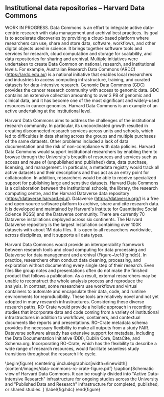 ## Institutional data repositories – Harvard Data Commons

WORK IN PROGRESS. Data Commons is an effort to integrate active data-centric research with data management and archival best practices. Its goal is to accelerate discoveries by providing a cloud-based platform where researchers can use, share and store data, software, workflows, and other digital objects used in science. It brings together software tools and services for research, cloud computation and storage for scalability, and data repositories for sharing and archival. Multiple initiatives were undertaken to create Data Common on national, research, and institutional levels. For example, Australian Research Data Commons (ARDC) (https://ardc.edu.au) is a national initiative that enables local researchers and industries to access computing infrastructure, training, and curated datasets for data-intensive research. Genomic Data Commons (GDC) provides the cancer research community with access to genomic data. GDC contains an extensive collection amounting to over 3 PB of genomic and clinical data, and it has become one of the most significant and widely-used resources in cancer genomics. Harvard Data Commons is an example of an active undertaking at the institutional level. 

Harvard Data Commons aims to address the challenges of the institutional research community. In particular, its uncoordinated growth resulted in creating disconnected research services across units and schools, which led to difficulties in data sharing across the groups and multiple purchases of the same datasets. Other problems included a lack of data documentation and the risk of non-compliance with data policies. Harvard Data Commons would support institutional researchers by enabling them to browse through the University's breadth of resources and services such as access and reuse of (unpublished and published) data, data purchase, licensing, and management. In particular, a metadata registry would track all active datasets and their descriptions and thus act as an entry point for collaboration. In addition, researchers would be able to receive specialized support for publishing large and sensitive datasets. Harvard Data Commons is a collaboration between the institutional schools, the library, the research computing centre, and the Harvard Dataverse data repository (https://dataverse.harvard.edu/). Dataverse (https://dataverse.org/) is a free and open-source software platform to archive, share and cite research data. It is developed and maintained by Harvard's Institute for Quantitative Social Science (IQSS) and the Dataverse community. There are currently 70 Dataverse installations deployed across six continents. The Harvard Dataverse repository is the largest installation containing over 100K datasets with about 1M data files. It is open to all researchers worldwide, across disciplines, and it supports all data types. 

Harvard Data Commons would provide an interoperability framework between research tools and cloud computing for data processing and Dataverse for data management and archival (Figure~\ref{fig:hdc}). In practice, researchers often conduct data cleaning, processing, and exploration without documenting every single step of their research. Even files like group notes and presentations often do not make the finished product that follows a publication. As a result, external researchers may be unable to reconstruct the whole analysis process and reproduce the analysis. In contrast, some researchers use workflows and virtual containers to automate and encapsulate their data, code, and runtime environments for reproducibility. These tools are relatively novel and not yet adopted in many research infrastructures. Considering these diverse research paths, RO-Crate would provide a holistic approach in recording studies that incorporate data and code coming from a variety of institutional infrastructures in addition to workflows, containers, and contextual documents like reports and presentations. RO-Crate metadata schema provides the necessary flexibility to make all outputs from a study FAIR. Dataverse software already has extensive support for metadata, including the Data Documentation Initiative (DDI), Dublin Core, DataCite, and Schema.org. Incorporating RO-Crate, which has the flexibility to describe a wide range of research resources, would facilitate seamless study transitions throughout the research life cycle.




\begin{figure}
    \centering
    \includegraphics[width=\linewidth]{content/images/data-commons-ro-crate-figure.pdf}
    \caption{Schematic view of Harvard Data Commons. It can be roughly divided into "Active Data-Intensive Research" infrastructure for ongoing studies across the University and "Published Data and Research" infrastructure for completed, published, or shared studies. }
    \label{fig:hdc}
\end{figure}